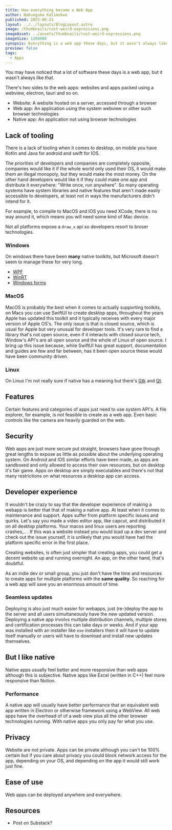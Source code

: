 ```yaml
---
title: How everything became a Web App
author: Wakunguma Kalimukwa
published: 2025-06-23
layout: ../../layouts/BlogLayout.astro
image: /thumbnails/rust-weird-expressions.png
imageAsset: ../assets/thumbnails/rust-weird-expressions.png
imageSize: 1200000
synopsis: Everything is a web app these days, but it wasn't always like that.
preview: false
tags:
  - Apps
---
```


You may have noticed that a lot of software these days is a web app, but it wasn't always like that.

There's two sides to the web apps: websites and apps packed using a webview, electron, tauri and so on.

- Website: A website hosted on a server, accessed through a browser
- Web app: An application using the system webview or other such browser technologies
- Native app: An application not using browser technologies



## Lack of tooling

There is a lack of tooling when it comes to desktop, on mobile you have Kotlin and Java for android and swift for IOS.

The priorities of developers and companies are completely opposite, companies would like it if the whole world only used their OS, it would make them an illegal monopoly, but they would make the most money. On the other hand developers would like it if they could make one app and distribute it everywhere: "Write once, run anywhere". So many operating systems have system libraries and native features that aren't made easily accessible to developers, at least not in ways the manufacturers didn't intend for it.

For example, to compile to MacOS and IOS you need XCode, there is no way around it, which means you will need some kind of Mac device.

Not all platforms expose a `draw_x` api so developers resort to broser technologies.


### Windows
On windows there have been **many** native toolkits, but Microsoft doesn't seem to manage these for very long.

- [WPF](https://learn.microsoft.com/en-us/dotnet/desktop/wpf/overview/)
- [WinRT](https://learn.microsoft.com/en-us/windows/apps/develop/platform/csharp-winrt/)
- [Windows forms](https://learn.microsoft.com/en-us/dotnet/desktop/winforms/overview/)

### MacOS
MacOS is probably the best when it comes to actually supporting toolkits, on Macs you can use SwiftUI to create desktop apps, throughout the years Apple has updated this toolkit and it typically receives with every major version of Apple OS's. The only issue is that is closed source, which is usual for Apple but very unusual for developer tools. It's very rare to find a library that's not open source, even if it interacts with closed source tech, Window's API's are all open source and the whole of Linux of open source. I bring up this issue because, while SwiftUI has great support, documentation and guides are few and far between, has it been open source these would have been community driven.

### Linux
On Linux I'm not really sure if native has a meaning but there's
[Gtk](https://docs.gtk.org/gtk4/) and [Qt](https://www.qt.io/).


## Features
Certain features and categories of apps just need to use system API's. A file explorer, for example, is not feasible to create as a web app. Even basic controls like the camera are heavily guarded on the web.

## Security
Web apps are just more secure put straight, browsers have gone through great lengths to expose as little as possible about the underlying operating system. On Android and IOS similar efforts have been made, as apps are sandboxed and only allowed to access their own resources, but on desktop it's fair game. Apps on desktop are simply executables and there's not that many restrictions on what resources a desktop app can access.


## Developer experience
It wouldn't be crazy to say that the developer experience of making a webapp is better that that of making a
native app. At least when it comes to maintenance and support. Apps suffer from platform specific issues and quirks.
Let's say you made a video editor app, like capcut, and distributed it on all desktop platforms.
Your macos and linux users are reporting crashes,.. . If this was a website instead you would load up a dev
server and check out the issue yourself, it is unlikely that you would have had the platform specific error in
the first place.

Creating websites, is often just simpler that creating apps, you could get a decent website up and running
overnight. An app, on the other hand, that's doubtful.

As an indie dev or small group, you just don't have the time and resources to create apps for
multiple platforms with the **same quality**. So reaching for a web app will save you an enormous amount of time.

### Seamless updates
Deploying is also just much easier for webapps, just (re-)deploy the app to the server and all users
simultaneously have the new updated version. Deploying a native app involvs multiple distribution
channels, multiple stores and certification processes this can take days or weeks. And if your app was
installed with an installer like `exe` installers then it will have to update itself manually or users
will have to download and install new updates themselves.

## But I like native

Native apps usually feel better and more responsive than web apps although this is subjective. Native apps like
Excel (written in C++) feel more responsive than Notion.

### Performance
A native app will usually have better performance that an equivalent web app written in Electron or otherwise framework using a WebView. All web apps have the overhead of of a web view plus all the other browser technologies running. With native apps you only pay for what you use.

## Privacy
Website are not private. Apps can be private although you can't be 100% certain but if you care about privacy
you could block network access for the app, depending on your OS, and depending on the app it would still work
just fine.

## Ease of use
Web apps can be deployed anywhere and everywhere.

## Resources
- Post on Substack?
